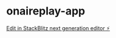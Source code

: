 # onaireplay-app

[Edit in StackBlitz next generation editor ⚡️](https://stackblitz.com/~/github.com/bobeetell-star/onaireplay-app)